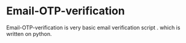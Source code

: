 # Email-OTP-verification
Email-OTP-verification is very basic email verification script . which is written on python.
